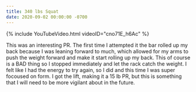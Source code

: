 ```yaml
---
title: 340 lbs Squat
date: 2020-09-02 00:00:00 -0700
---
```


{% include YouTubeVideo.html videoID="cno71E_h6Ac" %}

This was an interesting PR. The first time I attempted it the bar rolled up my back because I was leaning forward to much, which allowed for my arms to push the weight forward and make it start rolling up my back. This of course is a BAD thing so I stopped immediately and let the rack catch the weight. I felt like I had the energy to try again, so I did and this time I was super focoused on form. I got the lift, making it a 15 lb PR, but this is something that I will need to be more vigilant about in the future.
